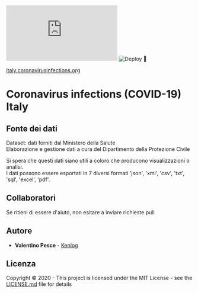 ![GitHub](https://img.shields.io/github/license/kenlog/italy.coronavirusinfections.org)
![Deploy 🚀](https://github.com/kenlog/italy.coronavirusinfections.org/workflows/Deploy%20%F0%9F%9A%80/badge.svg)

[italy.coronavirusinfections.org](https://italy.coronavirusinfections.org/)
# Coronavirus infections (COVID-19) Italy

## Fonte dei dati
Dataset: dati forniti dal Ministero della Salute  
Elaborazione e gestione dati a cura del Dipartimento della Protezione Civile

Si spera che questi dati siano utili a coloro che producono visualizzazioni o analisi.   
I dati possono essere esportati in 7 diversi formati 'json', 'xml', 'csv', 'txt', 'sql', 'excel', 'pdf'.

## Collaboratori
Se ritieni di essere d'aiuto, non esitare a inviare richieste pull

## Autore

* **Valentino Pesce** - [Kenlog](https://github.com/kenlog)

## Licenza

Copyright © 2020 - This project is licensed under the MIT License - see the [LICENSE.md](LICENSE) file for details   
